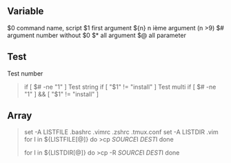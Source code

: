 Variable
--------

$0 command name, script
$1 first argument
${n} n ième argument (n >9)
$# argument number without $0
$* all argument
$@ all parameter

Test
----

Test number
>if [ $# -ne "1" ]
Test string 
>if [ "$1" != "install" ] 
Test multi 
>if [ $# -ne "1" ] && [ "$1" != "install" ]

Array
-----

>set -A LISTFILE .bashrc .vimrc .zshrc .tmux.conf
>set -A LISTDIR  .vim
>for I in ${LISTFILE[@]}
>do
    >cp $SOURCE$I $DEST$I
>done
>
>for I in ${LISTDIR[@]}
>do
    >cp -R $SOURCE$I $DEST$I
>done

